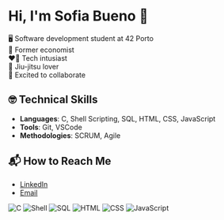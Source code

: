 # Hi, I'm Sofia Bueno 👋

🖥️ Software development student at 42 Porto  
🤑 Former economist  
❤️‍🔥 Tech intusiast  
🥋 Jiu-jitsu lover  
🚀 Excited to collaborate  

## 🤓 Technical Skills
- **Languages**: C, Shell Scripting, SQL, HTML, CSS, JavaScript
- **Tools**: Git, VSCode
- **Methodologies**: SCRUM, Agile

## 📬 How to Reach Me
- [LinkedIn](https://www.linkedin.com/in/sofiabuenos)
- [Email](mailto:sofiabuenos@outlook.com)

![C](https://img.shields.io/badge/-C-00599C?style=flat-square&logo=c)
![Shell](https://img.shields.io/badge/-Shell-4EAA25?style=flat-square&logo=gnu-bash)
![SQL](https://img.shields.io/badge/-SQL-CC2927?style=flat-square&logo=MicrosoftSQLServer)
![HTML](https://img.shields.io/badge/-HTML-E34F26?style=flat-square&logo=html5)
![CSS](https://img.shields.io/badge/-CSS-1572B6?style=flat-square&logo=css3)
![JavaScript](https://img.shields.io/badge/-JavaScript-F7DF1E?style=flat-square&logo=javascript)


<!---
sofiabuenos/sofiabuenos is a ✨ special ✨ repository because its `README.md` (this file) appears on your GitHub profile.
You can click the Preview link to take a look at your changes.
--->
